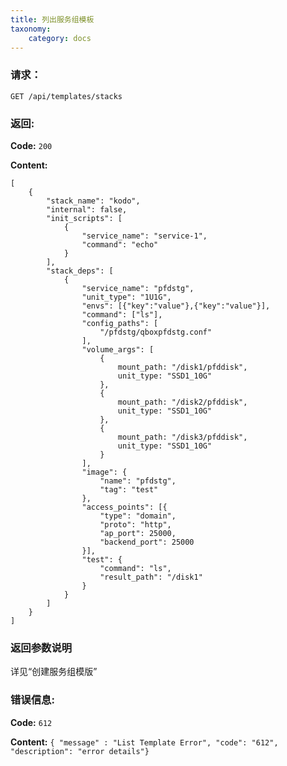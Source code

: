 ```yaml
---
title: 列出服务组模板
taxonomy:
    category: docs
---
```

 
### 请求：

    GET /api/templates/stacks

### 返回:

**Code:** `200`

**Content:** 

```
[
	{
		"stack_name": "kodo",
		"internal": false,
		"init_scripts": [
			{
				"service_name": "service-1",
				"command": "echo"
			}
		],
		"stack_deps": [
			{
				"service_name": "pfdstg",
				"unit_type": "1U1G",
				"envs": [{"key":"value"},{"key":"value"}],
				"command": ["ls"],
				"config_paths": [
					"/pfdstg/qboxpfdstg.conf"
				],
				"volume_args": [
					{
						mount_path: "/disk1/pfddisk",
						unit_type: "SSD1_10G"
					},
					{
						mount_path: "/disk2/pfddisk",
						unit_type: "SSD1_10G"
					},
					{
						mount_path: "/disk3/pfddisk",
						unit_type: "SSD1_10G"
					}
				],
				"image": {
					"name": "pfdstg",
					"tag": "test"
				},
				"access_points": [{
					"type": "domain",
					"proto": "http",
					"ap_port": 25000,
					"backend_port": 25000
				}],
				"test": {
					"command": "ls",
					"result_path": "/disk1"
				}
			}
		]
	}
]
```	

### 返回参数说明

详见“创建服务组模版”

### 错误信息:

**Code:** `612`

**Content:** `{ "message" : "List Template Error", "code": "612", "description": "error details"}`
